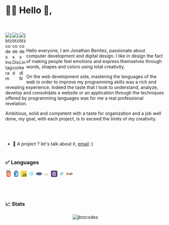 <h1> 👨‍💻 Hello 👋,</h1>
<br><br>
<a href="https://www.instagram.com/laminutedecode/">
  <img align="left" alt="jbtzcodes Instagram" width="22px" src="https://raw.githubusercontent.com/hussainweb/hussainweb/main/icons/instagram.png" />
</a>
<a href="https://discord.com/invite/jgagnpkVCG">
  <img align="left" alt="jbtzcodes Discord" width="22px" src="https://raw.githubusercontent.com/peterthehan/peterthehan/master/assets/discord.svg" />
</a>
<a href="https://www.linkedin.com/in/jbtzdesigner/">
  <img align="left" alt="jbtzcodes LinkedIN" width="22px" src="https://raw.githubusercontent.com/peterthehan/peterthehan/master/assets/linkedin.svg" />
</a>
<br><br>

  <p>Hello everyone, I am Jonathan Benitez, passionate about computer development and digital design. I like in design the fact of making people feel emotions and express themselves through words, shapes and colors using total creativity.</p>
  <p>On the web development side, mastering the languages of the web in order to improve my programming skills was a rich and revealing experience. Indeed the taste that I took to understand, analyze, develop and consolidate a website or an application through the techniques offered by programming languages ​​was for me a real professional revelation.</p>
  <p>Ambitious, solid and competent with a taste for organization and a job well done, my goal, with each project, is to exceed the limits of my creativity.</p>
<br><br>
  
- 💼 A project ? let's talk about it, [email](mailto:jonathan.benitez.contact@gmail.com) :)
<br><br>
<h3>✅ Languages</h3>

<code><img height="20" src="https://raw.githubusercontent.com/github/explore/80688e429a7d4ef2fca1e82350fe8e3517d3494d/topics/html/html.png"></code>
<code><img height="20" src="https://raw.githubusercontent.com/github/explore/80688e429a7d4ef2fca1e82350fe8e3517d3494d/topics/css/css.png"></code>
<code><img height="20" src="https://raw.githubusercontent.com/github/explore/80688e429a7d4ef2fca1e82350fe8e3517d3494d/topics/javascript/javascript.png"></code>
<code><img height="20" src="https://raw.githubusercontent.com/github/explore/80688e429a7d4ef2fca1e82350fe8e3517d3494d/topics/react/react.png"></code>
<code><img height="20" src="https://raw.githubusercontent.com/github/explore/80688e429a7d4ef2fca1e82350fe8e3517d3494d/topics/php/php.png"></code>
<code><img height="20" src="https://raw.githubusercontent.com/github/explore/80688e429a7d4ef2fca1e82350fe8e3517d3494d/topics/mysql/mysql.png"></code>
<code><img height="20" src="https://raw.githubusercontent.com/github/explore/80688e429a7d4ef2fca1e82350fe8e3517d3494d/topics/bootstrap/bootstrap.png"></code>
<code><img height="20" src="https://raw.githubusercontent.com/github/explore/80688e429a7d4ef2fca1e82350fe8e3517d3494d/topics/tailwind/tailwind.png"></code>
<code><img height="20" src="https://raw.githubusercontent.com/github/explore/80688e429a7d4ef2fca1e82350fe8e3517d3494d/topics/git/git.png"></code>

<br><br>

<h3>📈 Stats</h3>

<p align="center"> <img src="https://github-readme-stats.vercel.app/api?username=jbtzcodes&show_icons=true&theme=gotham" alt="jbtzcodes" />

  
